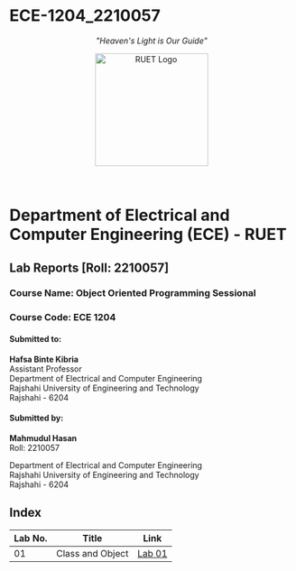 # ECE-1204_2210057
<p align="center"><em>"Heaven's Light is Our Guide"</em></p>
<p align="center">
  <img src="https://saif1024bd.wordpress.com/wp-content/uploads/2011/06/ruet-monogram-1545x1850.png?w=250" alt="RUET Logo" height="200">
</p><br>


# Department of Electrical and Computer Engineering (ECE) - RUET
## Lab Reports [Roll: 2210057]
### Course Name: Object Oriented Programming Sessional
### Course Code: ECE 1204

#### Submitted to:
**Hafsa Binte Kibria**  
Assistant Professor  
Department of Electrical and Computer Engineering  
Rajshahi University of Engineering and Technology  
Rajshahi - 6204   

#### Submitted by:
**Mahmudul Hasan**  
Roll: 2210057 

Department of Electrical and Computer Engineering  
Rajshahi University of Engineering and Technology  
Rajshahi - 6204  

## Index

| Lab No. | Title |  Link   |
|---------|--------| ------- |
| 01      | Class and Object | [Lab 01](https://github.com/Huzayfa718/ECE-1204_2210048/blob/main/Lab%2001/Experiments.md) |

